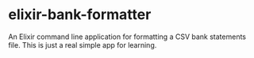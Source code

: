 # elixir-bank-formatter
An Elixir command line application for formatting a CSV bank statements file. This is just a real simple app for learning.
